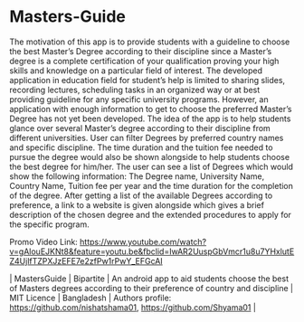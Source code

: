 # Masters-Guide

The motivation of this app is to provide students with a guideline to choose the best Master’s Degree according to their discipline since a Master’s degree is a complete certification of your qualification proving your high skills and knowledge on a particular field of interest. The developed application in education field for student’s help is limited to sharing slides, recording lectures, scheduling tasks in an organized way or at best providing guideline for any specific university programs. However, an application with enough information to get to choose the preferred Master’s Degree has not yet been developed. The idea of the app is to help students glance over several Master’s degree according to their discipline from different universities. User can filter Degrees by preferred country names and specific discipline. The time duration and the tuition fee needed to pursue the degree would also be shown alongside to help students choose the best degree for him/her. The user can see a list of Degrees which would show the following information: The Degree name, University Name, Country Name, Tuition fee per year and the time duration for the completion of the degree. After getting a list of the available Degrees according to preference, a link to a website is given alongside which gives a brief description of the chosen degree and the extended procedures to apply for the specific program. 

Promo Video Link:
https://www.youtube.com/watch?v=gAlouEJKNt8&feature=youtu.be&fbclid=IwAR2UuspGbVmcr1u8u7YHxlutEZ4UjlfTZPXJzEFE7e2zfPw1rPwY_EFGcAI

| MastersGuide | Bipartite | An android app to aid students choose the best of Masters degrees according to their preference of country and discipline | MIT Licence | Bangladesh | Authors profile: https://github.com/nishatshama01, https://github.com/Shyama01 |
